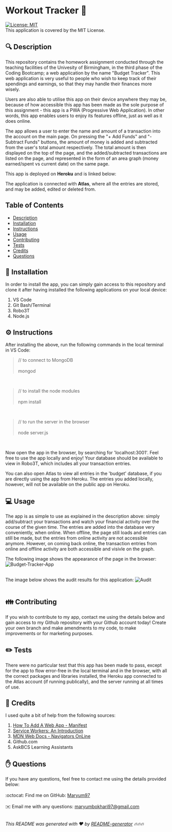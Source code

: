 <h1 style="align: center;">Workout Tracker 👋</h1>

[![License: MIT](https://img.shields.io/badge/License-MIT-yellow.svg)](https://opensource.org/licenses/MIT)
<br />
This application is covered by the MIT License.

## 🔍 Description
This repository contains the homework assignment conducted through the teaching facilities of the Univesity of Birmingham, in the third phase of the Coding Bootcamp; a web application by the name "Budget Tracker". This web application is very useful to people who wish to keep track of their spendings and earnings, so that they may handle their finances more wisely.

Users are also able to utilise this app on their device anywhere they may be, because of how accessible this app has been made as the sole purpose of this assignment - this app is a PWA (Progressive Web Application). In other words, this app enables users to enjoy its features offline, just as well as it does online.

The app allows a user to enter the name and amount of a transaction into the account on the main page. On pressing the "+ Add Funds" and "- Subtract Funds" buttons, the amount of money is added and subtracted from the user's total amount respectively. The total amount is then displayed on the top of the page, and the added/subtracted transactions are listed on the page, and represented in the form of an area graph (money earned/spent vs current date) on the same page.

This app is deployed on <b>Heroku</b> and is linked below:

The application is connected with <b>Atlas</b>, where all the entries are stored, and may be added, edited or deleted from.

## Table of Contents
- [Description](#description)
- [Installation](#installation)
- [Instructions](#instructions)
- [Usage](#usage)
- [Contributing](#contributing)
- [Tests](#tests)
- [Credits](#credits)
- [Questions](#questions)

## 💾 Installation
In order to install the app, you can simply gain access to this repository and clone it after having installed the following applications on your local device:

1. VS Code
2. Git Bash/Terminal
3. Robo3T
4. Node.js

## ⚙️ Instructions
After installing the above, run the following commands in the local terminal in VS Code:

> // to connect to MongoDB
<br></br>
> mongod

<br>

> // to install the node modules
<br></br>
> npm install

<br>

> // to run the server in the browser 
<br></br>
> node server.js

<br>

Now open the app in the browser, by searching for 'localhost:3001'. Feel free to use the app locally and enjoy! Your database should be available to view in Robo3T, which includes all your transaction entries.

You can also open Atlas to view all entries in the 'budget' database, if you are directly using the app from Heroku. The entries you added locally, however, will not be available on the public app on Heroku.

## 💻 Usage
The app is as simple to use as explained in the description above: simply add/subtract your transactions and watch your financial activity over the course of the given time. The entries are added into the database very conveniently, when online. When offline, the page still loads and entries can still be made, but the entries from online activity are not accessible anymore. However, on coming back online, the transaction entries from online and offline activity are both accessible and visivle on the graph.

The following image shows the appearance of the page in the browser:
![Budget-Tracker-App](https://user-images.githubusercontent.com/73832871/116823017-ebc6d100-ab79-11eb-908f-c262e8346170.png)
<br></br>

The image below shows the audit results for this application:
![Audit](https://user-images.githubusercontent.com/73832871/116823019-ecf7fe00-ab79-11eb-9cbf-6c2bab95326a.png)
<br></br>

## 👪 Contributing
If you wish to contribute to my app, contact me using the details below and gain access to my Github repository with your Github account today! Create your own branch and make amendments to my code, to make improvements or for marketing purposes.

## ✏️ Tests
There were no particular test that this app has been made to pass, except for the app to flow error-free in the local terminal and in the browser, with all the correct packages and libraries installed, the Heroku app connected to the Atlas account (if running publically), and the server running at all times of use.

## 💐 Credits
I used quite a bit of help from the following sources:

1. <a href="https://web.dev/add-manifest/">How To Add A Web App - Manifest</a>
2. <a href="https://developers.google.com/web/fundamentals/primers/service-workers">Service Workers: An Introduction</a>
3. <a href="https://developer.mozilla.org/en-US/docs/Web/API/NavigatorOnLine/onLine">MDN Web Docs - Navigators OnLine</a>
4. Github.com
5. AskBCS Learning Assistants

## ✋ Questions
If you have any questions, feel free to contact me using the details provided below:<br />
<br />
:octocat: Find me on GitHub: [Maryum97](https://github.com/Maryum97)<br />
<br />
✉️ Email me with any questions: maryumbokhari97@gmail.com<br /><br />

_This README was generated with ❤️ by [README-generator](https://github.com/jpd61/README-generator) 🔥🔥🔥_